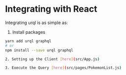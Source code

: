 # Integrating with React

Integrating urql is as simple as:

1. Install packages 

```sh
yarn add urql graphql
# or
npm install --save urql graphql

2. Setting up the Client [here](src/App.js)

3. Execute the Query [here](src/pages/PokemonList.js)
